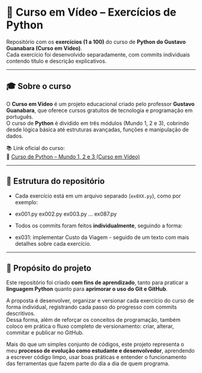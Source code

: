 # 🐍 Curso em Vídeo – Exercícios de Python

Repositório com os **exercícios (1 a 100)** do curso de **Python do Gustavo Guanabara (Curso em Vídeo)**.  
Cada exercício foi desenvolvido separadamente, com commits individuais contendo título e descrição explicativos.

---

## 🎓 Sobre o curso

O **Curso em Vídeo** é um projeto educacional criado pelo professor **Gustavo Guanabara**, que oferece cursos gratuitos de tecnologia e programação em português.  
O curso de **Python** é dividido em três módulos (Mundo 1, 2 e 3), cobrindo desde lógica básica até estruturas avançadas, funções e manipulação de dados.

📚 Link oficial do curso:  
🔗 [Curso de Python – Mundo 1, 2 e 3 (Curso em Vídeo)](https://www.cursoemvideo.com/curso/python-3-mundo-3/)

---

## 📁 Estrutura do repositório

- Cada exercício está em um arquivo separado (`ex0XX.py`), como por exemplo:
- ex001.py
ex002.py
ex003.py
...
ex087.py

- Todos os commits foram feitos **individualmente**, seguindo a forma:  
- ex031: implementar Custo da Viagem - seguido de um texto com mais detalhes sobre cada exercício.

---

## 🎯 Propósito do projeto

Este repositório foi criado **com fins de aprendizado**, tanto para praticar a **linguagem Python** quanto para **aprimorar o uso do Git e GitHub**.

A proposta é desenvolver, organizar e versionar cada exercício do curso de forma individual, registrando cada passo do progresso com commits descritivos.  
Dessa forma, além de reforçar os conceitos de programação, também coloco em prática o fluxo completo de versionamento: criar, alterar, commitar e publicar no GitHub.

Mais do que um simples conjunto de códigos, este projeto representa o meu **processo de evolução como estudante e desenvolvedor**, aprendendo a escrever código limpo, usar boas práticas e entender o funcionamento das ferramentas que fazem parte do dia a dia de quem programa.
